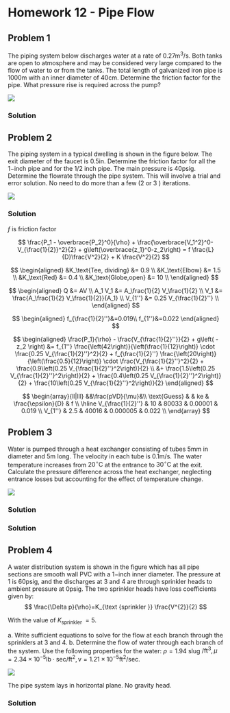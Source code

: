 # Homework 12 - Pipe Flow

## Problem 1
The piping system below discharges water at a rate of $0.27 \mathrm{m}^{3} / \mathrm{s}$. Both tanks are open to atmosphere and may be considered very large compared to the flow of water to or from the tanks. The total length of galvanized iron pipe is $1000 \mathrm{m}$ with an inner diameter of $40 \mathrm{cm}$. Determine the friction factor for the pipe. What pressure rise is required across the pump?

![](!imgdir/a5e4e23a83786f5f23865c5ae0c749d4c253549d.png)

### Solution



## Problem 2
The piping system in a typical dwelling is shown in the figure below. The exit diameter of the faucet is $0.5 \mathrm{in}$. Determine the friction factor for all the $1\mathrm{-inch}$ pipe and for the $1 / 2$ inch pipe. The main pressure is $40 \mathrm{psig}$. Determine the flowrate through the pipe system. This will involve a trial and error solution. No need to do more than a few (2 or 3 ) iterations.

![](!imgdir/1cd3aa95cc9baf6954ccb90d8cc018d7bf9155ed.png)

### Solution

$f$ is friction factor

$$
\frac{P_1 - \overbrace{P_2}^0}{\rho} + \frac{\overbrace{V_1^2}^0-V_{\frac{1}{2}}^2}{2} + g\left(\overbrace{z_1}^0-z_2\right) = f \frac{L}{D}\frac{V^2}{2} + K \frac{V^2}{2}
$$

$$
\begin{aligned}
&K_\text{Tee, dividing} &= 0.9 \\
&K_\text{Elbow} &= 1.5 \\
&K_\text{Red} &= 0.4 \\
&K_\text{Globe,open} &= 10 \\
\end{aligned}
$$

$$
\begin{aligned}
Q &= AV \\
A_1 V_1 &= A_\frac{1}{2} V_\frac{1}{2} \\
V_1 &= \frac{A_\frac{1}{2} V_\frac{1}{2}}{A_1} \\
V_{1''} &= 0.25 V_{\frac{1}{2}''} \\
\end{aligned}
$$

$$
\begin{aligned}
f_{\frac{1}{2}''}&=0.019\\
f_{1''}&=0.022
\end{aligned}
$$

$$
\begin{aligned}
\frac{P_1}{\rho} - \frac{V_{\frac{1}{2}''}}{2} + g\left( - z_2 \right)
&=
f_{1''} \frac{\left(42\right)}{\left(\frac{1}{12}\right)} \cdot \frac{0.25 V_{\frac{1}{2}''}^2}{2}
+
f_{\frac{1}{2}''} \frac{\left(20\right)}{\left(\frac{0.5}{12}\right)} \cdot \frac{V_{\frac{1}{2}''}^2}{2}
+
\frac{0.9\left(0.25 V_{\frac{1}{2}''}^2\right)}{2} \\
&+
\frac{1.5\left(0.25 V_{\frac{1}{2}''}^2\right)}{2}
+
\frac{0.4\left(0.25 V_{\frac{1}{2}''}^2\right)}{2}
+
\frac{10\left(0.25 V_{\frac{1}{2}''}^2\right)}{2}
\end{aligned}
$$

$$
\begin{array}{ll|lll}
&&\frac{pVD}{\mu}&\\
\text{Guess} & & ke & \frac{\epsilon}{D} & f \\
\hline
V_{\frac{1}{2}''} & 10 & 80033 & 0.00001 & 0.019 \\
V_{1''} & 2.5 & 40016 & 0.000005 & 0.022 \\
\end{array}
$$


## Problem 3
Water is pumped through a heat exchanger consisting of tubes $5 \mathrm{mm}$ in diameter and $5 \mathrm{m}$ long. The velocity in each tube is $0.1 \mathrm{m} / \mathrm{s}$. The water temperature increases from $20^{\circ} \mathrm{C}$ at the entrance to $30^{\circ} \mathrm{C}$ at the exit. Calculate the pressure difference across the heat exchanger, neglecting entrance losses but accounting for the effect of temperature change.

![](!imgdir/4bdbacb4ee7f327ea33cd142f437b6ce8b43bec2.png)

### Solution



### Solution

## Problem 4
A water distribution system is shown in the figure which has all pipe sections are smooth wall PVC with a $1\mathrm{-inch}$ inner diameter. The pressure at $1$ is $60 \mathrm{psig}$, and the discharges at $3$ and $4$ are through sprinkler heads to ambient pressure at $0 \mathrm{psig}$. The two sprinkler heads have loss coefficients given by:
$$
\frac{\Delta p}{\rho}=K_{\text {sprinkler }} \frac{V^{2}}{2}
$$

With the value of $K_{\text {sprinkler }}=5$.

a. Write sufficient equations to solve for the flow at each branch through the sprinklers at 3 and 4.
b. Determine the flow of water through each branch of the system. Use the following properties for the water: $\rho=1.94$ slug $/ \mathrm{ft}^{3}, \mu=2.34 \times 10^{-5} \mathrm{lb} \cdot \mathrm{sec} / \mathrm{ft}^{2}, \mathrm{v}=1.21 \times 10^{-5} \mathrm{ft}^{2} / \mathrm{sec}$.

![](!imgdir/1a1c5004f21452a86556e694926844501a502a6d.png)

The pipe system lays in horizontal plane. No gravity head.

### Solution

